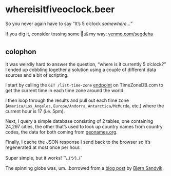 # whereisitfiveoclock.beer

So you never again have to say “It’s 5 o’clock _somewhere…”_

If you dig it, consider tossing some 🍺💰 my way: [venmo.com/segdeha](https://venmo.com/segdeha)

## colophon

It was weirdly hard to answer the question, “where is it currently 5 o’clock?” I ended up cobbling together a solution using a couple of different data sources and a bit of scripting.

I start by calling the `GET /list-time-zone` [endpoint](https://timezonedb.com/references/list-time-zone) on TimeZoneDB.com to get the current time in each time zone around the world.

I then loop through the results and pull out each time zone (`America/Los_Angeles`, `Europe/Andorra`, `Antarctica/McMurdo`, etc.) where the current hour is 17 (i.e. 5pm).

Next, I query a simple database consisting of 2 tables, one containing 24,297 cities, the other that’s used to look up country names from country codes, the data for both coming from [geonames.org](http://download.geonames.org/export/dump/).

Finally, I cache the JSON response I send back to the browser so it’s regenerated at most once per hour.

Super simple, but it works! ¯\\\_(ツ)_/¯

The spinning globe was, um…borrowed from a [blog post](https://blog.mastermaps.com/2013/09/creating-webgl-earth-with-threejs.html) by [Bjørn Sandvik](https://twitter.com/thematicmapping).
